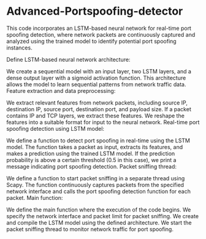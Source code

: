 # Advanced-Portspoofing-detector
This code incorporates an LSTM-based neural network for real-time port spoofing detection, where network packets are continuously captured and analyzed using the trained model to identify potential port spoofing instances.


Define LSTM-based neural network architecture:

We create a sequential model with an input layer, two LSTM layers, and a dense output layer with a sigmoid activation function.
This architecture allows the model to learn sequential patterns from network traffic data.
Feature extraction and data preprocessing:

We extract relevant features from network packets, including source IP, destination IP, source port, destination port, and payload size.
If a packet contains IP and TCP layers, we extract these features.
We reshape the features into a suitable format for input to the neural network.
Real-time port spoofing detection using LSTM model:

We define a function to detect port spoofing in real-time using the LSTM model.
The function takes a packet as input, extracts its features, and makes a prediction using the trained LSTM model.
If the prediction probability is above a certain threshold (0.5 in this case), we print a message indicating port spoofing detection.
Packet sniffing thread:

We define a function to start packet sniffing in a separate thread using Scapy.
The function continuously captures packets from the specified network interface and calls the port spoofing detection function for each packet.
Main function:

We define the main function where the execution of the code begins.
We specify the network interface and packet limit for packet sniffing.
We create and compile the LSTM model using the defined architecture.
We start the packet sniffing thread to monitor network traffic for port spoofing.
